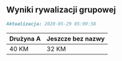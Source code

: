 ## Wyniki rywalizacji grupowej

```markdown
Aktualizacja: 2020-05-29 05:09:58
```

Drużyna A | Jeszcze bez nazwy
------------ | -------------
 40 KM | 32 KM